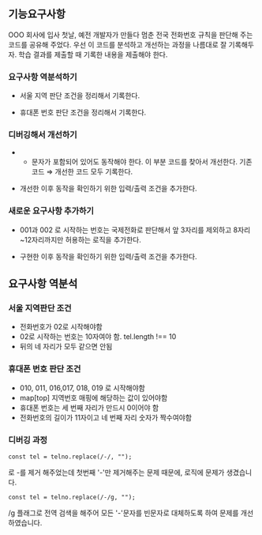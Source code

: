 ## 기능요구사항
OOO 회사에 입사 첫날, 예전 개발자가 만들다 멈춘 전국 전화번호 규칙을 판단해 주는 코드를 공유해 주었다. 우선 이 코드를 분석하고 개선하는 과정을 나름대로 잘 기록해두자. 학습 결과를 제출할 때 기록한 내용을 제출해야 한다.

### 요구사항 역분석하기
- 서울 지역 판단 조건을 정리해서 기록한다.

- 휴대폰 번호 판단 조건을 정리해서 기록한다.

### 디버깅해서 개선하기
- - 문자가 포함되어 있어도 동작해야 한다. 이 부분 코드를 찾아서 개선한다. 기존 코드 ⇒ 개선한 코드 모두 기록한다.

- 개선한 이후 동작을 확인하기 위한 입력/출력 조건을 추가한다.

### 새로운 요구사항 추가하기
- 001과 002 로 시작하는 번호는 국제전화로 판단해서 앞 3자리를 제외하고 8자리~12자리까지만 허용하는 로직을 추가한다.

- 구현한 이후 동작을 확인하기 위한 입력/출력 조건을 추가한다.

## 요구사항 역분석
### 서울 지역판단 조건
- 전화번호가 02로 시작해야함
- 02로 시작하는 번호는 10자여야 함. tel.length !== 10
- 뒤의 네 자리가 모두 같으면 안됨
### 휴대폰 번호 판단 조건
- 010, 011, 016,017, 018, 019 로 시작해야함
- map[top] 지역번호 매핑에 해당하는 값이 있어야함
- 휴대폰 번호는 세 번째 자리가 만드시 0이어야 함
- 전화번호의 길이가 11자이고 네 번째 자리 숫자가 짝수여야함
### 디버깅 과정
 <pre><code>const tel = telno.replace(/-/, "");</pre></code>
로 -를 제거 해주었는데 첫번째 '-'만 제거해주는 문제 때문에, 로직에 문제가 생겼습니다.

  <pre><code>const tel = telno.replace(/-/g, ""); </code></pre>
/g 플래그로 전역 검색을 해주어 모든 '-'문자를 빈문자로 대체하도록 하여 문제를 개선하였습니다.
